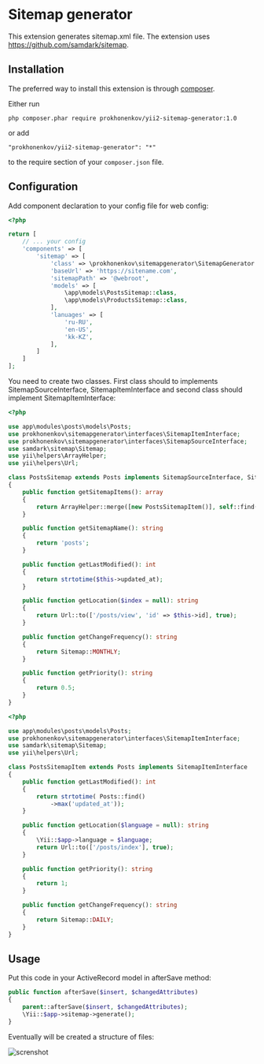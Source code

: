 Sitemap generator
==============
This extension generates sitemap.xml file. The extension uses https://github.com/samdark/sitemap. 

Installation
------------

The preferred way to install this extension is through [composer](http://getcomposer.org/download/).

Either run

```
php composer.phar require prokhonenkov/yii2-sitemap-generator:1.0 
```

or add

```
"prokhonenkov/yii2-sitemap-generator": "*"
```

to the require section of your `composer.json` file.

Configuration
-------------

Add component declaration to your config file for web config:
```php
<?php

return [
    // ... your config
    'components' => [
        'sitemap' => [
            'class' => \prokhonenkov\sitemapgenerator\SitemapGenerator::class, // The class which implements SitemapSourceInterface, SitemapItemInterface
            'baseUrl' => 'https://sitename.com',
            'sitemapPath' => '@webroot',
            'models' => [
                \app\models\PostsSitemap::class,
                \app\models\ProductsSitemap::class,
            ],
            'lanuages' => [
                'ru-RU',
                'en-US',
                'kk-KZ',
            ],
        ]
    ]
];

```

You need to create two classes. First class should to implements SitemapSourceInterface, SitemapItemInterface and second class should implement SitemapItemInterface:
```php
<?php

use app\modules\posts\models\Posts;
use prokhonenkov\sitemapgenerator\interfaces\SitemapItemInterface;
use prokhonenkov\sitemapgenerator\interfaces\SitemapSourceInterface;
use samdark\sitemap\Sitemap;
use yii\helpers\ArrayHelper;
use yii\helpers\Url;

class PostsSitemap extends Posts implements SitemapSourceInterface, SitemapItemInterface
{
	public function getSitemapItems(): array
	{
		return ArrayHelper::merge([new PostsSitemapItem()], self::find()->all());
	}

	public function getSitemapName(): string
	{
		return 'posts';
	}

	public function getLastModified(): int
	{
		return strtotime($this->updated_at);
	}

	public function getLocation($index = null): string
	{
		return Url::to(['/posts/view', 'id' => $this->id], true);
	}

	public function getChangeFrequency(): string
	{
		return Sitemap::MONTHLY;
	}

	public function getPriority(): string
	{
		return 0.5;
	}
}

```

```php
<?php

use app\modules\posts\models\Posts;
use prokhonenkov\sitemapgenerator\interfaces\SitemapItemInterface;
use samdark\sitemap\Sitemap;
use yii\helpers\Url;

class PostsSitemapItem extends Posts implements SitemapItemInterface
{
	public function getLastModified(): int
	{
		return strtotime( Posts::find()
			->max('updated_at'));
	}

	public function getLocation($language = null): string
	{
		\Yii::$app->language = $language;
		return Url::to(['/posts/index'], true);
	}

	public function getPriority(): string
	{
		return 1;
	}

	public function getChangeFrequency(): string
	{
		return Sitemap::DAILY;
	}
}

```

Usage
-----

Put this code in your ActiveRecord model in afterSave method: 
```php
public function afterSave($insert, $changedAttributes)
{
    parent::afterSave($insert, $changedAttributes);
    \Yii::$app->sitemap->generate();
}
```

Eventually will be created a structure of files:

![screnshot](https://uc81ffaa5452e2f5eee66466d57e.previews.dropboxusercontent.com/p/thumb/AAe2C7m8U5vmbCtQzkNSjntCoBr_LU8X5wEWHcSIxKTHJdOnZXMykIRtb6G_AWFfBWhCSlcB5zpLMWilv35rq1hxBXlAWeduxO6hg0hKbcWMfQLXgxrS_6xTwGIesw2bZdunC1A10q8waTJSwZa-az3cGM49qegyKmO663KzLJfcV6ks_-0BPWdtfFvOmrNGhv64g4Dz1g1NUX0FvOvQDZ9N4NL_MZRE9A6_oayUKVz21aDOt-wxFhF5-11Wl4u1xgdWNmiddmMf5HhCQvPV1BApWObOOP4Nsw6iMsCcn66sliSY5qB-SewrKAXUt8NFq2vdYdA2mOTxbCaCTIh9ntq7BZHNpVQLZba9Nzb3y-iB3CnAKQYSbpxN0R1uyedXZJM/p.png)  